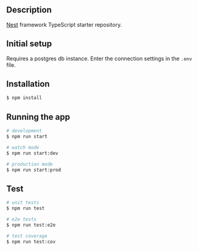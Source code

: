 ## Description

[Nest](https://github.com/nestjs/nest) framework TypeScript starter repository.

## Initial setup

Requires a postgres db instance. Enter the connection settings in the `.env` file.

## Installation

```bash
$ npm install
```

## Running the app

```bash
# development
$ npm run start

# watch mode
$ npm run start:dev

# production mode
$ npm run start:prod
```

## Test

```bash
# unit tests
$ npm run test

# e2e tests
$ npm run test:e2e

# test coverage
$ npm run test:cov
```
